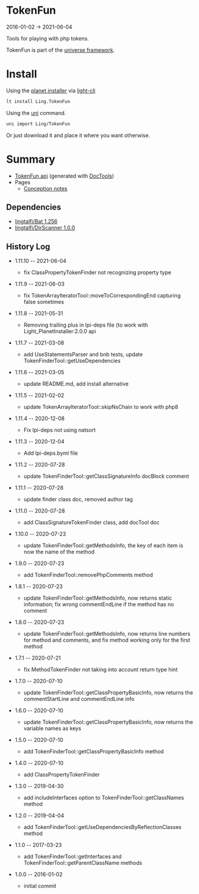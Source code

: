 TokenFun
=================
2016-01-02 -> 2021-06-04




Tools for playing with php tokens.



TokenFun is part of the [universe framework](https://github.com/karayabin/universe-snapshot).


Install
==========
Using the [planet installer](https://github.com/lingtalfi/Light_PlanetInstaller) via [light-cli](https://github.com/lingtalfi/Light_Cli)
```bash
lt install Ling.TokenFun
```

Using the [uni](https://github.com/lingtalfi/universe-naive-importer) command.
```bash
uni import Ling/TokenFun
```

Or just download it and place it where you want otherwise.




Summary
===========
- [TokenFun api](https://github.com/lingtalfi/TokenFun/blob/master/doc/api/Ling/TokenFun.md) (generated with [DocTools](https://github.com/lingtalfi/DocTools))
- Pages
    - [Conception notes](https://github.com/lingtalfi/TokenFun/blob/master/doc/pages/conception-notes.md)









Dependencies
------------------

- [lingtalfi/Bat 1.256](https://github.com/lingtalfi/Bat)
- [lingtalfi/DirScanner 1.0.0](https://github.com/lingtalfi/DirScanner)




History Log
------------------

- 1.11.10 -- 2021-06-04

    - fix ClassPropertyTokenFinder not recognizing property type
  
- 1.11.9 -- 2021-06-03

    - fix TokenArrayIteratorTool::moveToCorrespondingEnd capturing false sometimes

- 1.11.8 -- 2021-05-31

    - Removing trailing plus in lpi-deps file (to work with Light_PlanetInstaller:2.0.0 api

- 1.11.7 -- 2021-03-08

    - add UseStatementsParser and bnb tests, update TokenFinderTool::getUseDependencies
  
- 1.11.6 -- 2021-03-05

    - update README.md, add install alternative

- 1.11.5 -- 2021-02-02

    - update TokenArrayIteratorTool::skipNsChain to work with php8

- 1.11.4 -- 2020-12-08

    - Fix lpi-deps not using natsort

- 1.11.3 -- 2020-12-04

    - Add lpi-deps.byml file

- 1.11.2 -- 2020-07-28

    - update TokenFinderTool::getClassSignatureInfo docBlock comment
    
- 1.11.1 -- 2020-07-28

    - update finder class doc, removed author tag
    
- 1.11.0 -- 2020-07-28

    - add ClassSignatureTokenFinder class, add docTool doc
    
- 1.10.0 -- 2020-07-23

    - update TokenFinderTool::getMethodsInfo, the key of each item is now the name of the method 
    
- 1.9.0 -- 2020-07-23

    - add TokenFinderTool::removePhpComments method
    
- 1.8.1 -- 2020-07-23

    - update TokenFinderTool::getMethodsInfo, now returns static information; fix wrong commentEndLine if the method has no comment
    
- 1.8.0 -- 2020-07-23

    - update TokenFinderTool::getMethodsInfo, now returns line numbers for method and comments, and fix method working only for the first method
    
- 1.7.1 -- 2020-07-21

    - fix MethodTokenFinder not taking into account return type hint
    
- 1.7.0 -- 2020-07-10

    - update TokenFinderTool::getClassPropertyBasicInfo, now returns the commentStartLine and commentEndLine info
    
- 1.6.0 -- 2020-07-10

    - update TokenFinderTool::getClassPropertyBasicInfo, now returns the variable names as keys
    
- 1.5.0 -- 2020-07-10

    - add TokenFinderTool::getClassPropertyBasicInfo method
    
- 1.4.0 -- 2020-07-10

    - add ClassPropertyTokenFinder
    
- 1.3.0 -- 2019-04-30

    - add includeInterfaces option to TokenFinderTool::getClassNames method
    
- 1.2.0 -- 2019-04-04

    - add TokenFinderTool::getUseDependenciesByReflectionClasses method
    
- 1.1.0 -- 2017-03-23

    - add TokenFinderTool::getInterfaces and TokenFinderTool::getParentClassName methods
    
- 1.0.0 -- 2016-01-02

    - initial commit
    
    



